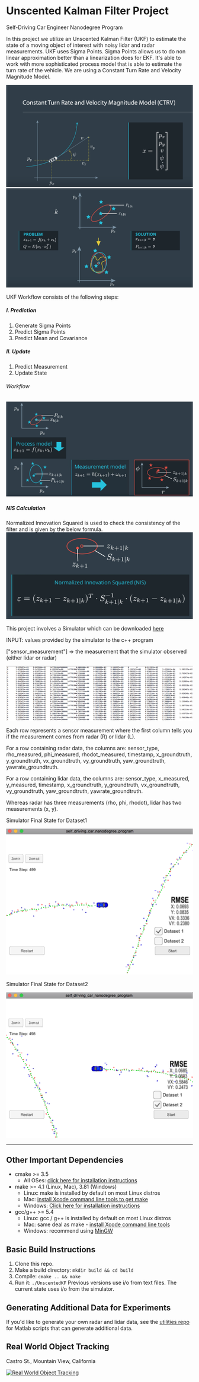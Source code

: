 # Unscented Kalman Filter Project 
Self-Driving Car Engineer Nanodegree Program

In this project we utilize an Unscented Kalman Filter (UKF) to estimate the state of a moving object of interest with noisy lidar and radar measurements. UKF uses Sigma Points. Sigma Points allows us to do non linear approximation better than a linearization does for EKF. It's able to work with more sophisticated process model that is able to estimate the turn rate of the vehicle. We are using a Constant Turn Rate and Velocity Magnitude Model. 

![Alt text](images/ctrv.png?raw=true "CTRV")
![Alt text](images/sigma.png?raw=true "Sigma Points")


UKF Workflow consists of the following steps:

##### I. Prediction
1. Generate Sigma Points
2. Predict Sigma Points
3. Predict Mean and Covariance

##### II. Update
1. Predict Measurement
2. Update State 

###### Workflow

![Alt text](images/workflow.png?raw=true "Title")

##### NIS Calculation
Normalized Innovation Squared is used to check the consistency of the filter and is given by the below formula. 
![Alt text](images/nis.png?raw=true "Title")


This project involves a Simulator which can be downloaded [here](https://github.com/udacity/self-driving-car-sim/releases)

INPUT: values provided by the simulator to the c++ program

["sensor_measurement"] => the measurement that the simulator observed (either lidar or radar)


![Alt text](images/data-ss.png?raw=true "Title")

Each row represents a sensor measurement where the first column tells you if the measurement comes from radar (R) or lidar (L).

For a row containing radar data, the columns are: sensor_type, rho_measured, phi_measured, rhodot_measured, timestamp, x_groundtruth, y_groundtruth, vx_groundtruth, vy_groundtruth, yaw_groundtruth, yawrate_groundtruth.

For a row containing lidar data, the columns are: sensor_type, x_measured, y_measured, timestamp, x_groundtruth, y_groundtruth, vx_groundtruth, vy_groundtruth, yaw_groundtruth, yawrate_groundtruth.

Whereas radar has three measurements (rho, phi, rhodot), lidar has two measurements (x, y).


Simulator Final State for Dataset1

![Alt text](images/dataset1-output.png?raw=true "Title")

Simulator Final State for Dataset2

![Alt text](images/dataset2-output.png?raw=true "Title")


---

## Other Important Dependencies
* cmake >= 3.5
  * All OSes: [click here for installation instructions](https://cmake.org/install/)
* make >= 4.1 (Linux, Mac), 3.81 (Windows)
  * Linux: make is installed by default on most Linux distros
  * Mac: [install Xcode command line tools to get make](https://developer.apple.com/xcode/features/)
  * Windows: [Click here for installation instructions](http://gnuwin32.sourceforge.net/packages/make.htm)
* gcc/g++ >= 5.4
  * Linux: gcc / g++ is installed by default on most Linux distros
  * Mac: same deal as make - [install Xcode command line tools](https://developer.apple.com/xcode/features/)
  * Windows: recommend using [MinGW](http://www.mingw.org/)

## Basic Build Instructions

1. Clone this repo.
2. Make a build directory: `mkdir build && cd build`
3. Compile: `cmake .. && make`
4. Run it: `./UnscentedKF` Previous versions use i/o from text files.  The current state uses i/o from the simulator.

## Generating Additional Data for Experiments

If you'd like to generate your own radar and lidar data, see the
[utilities repo](https://github.com/udacity/CarND-Mercedes-SF-Utilities) for
Matlab scripts that can generate additional data.

## Real World Object Tracking

Castro St., Mountain View, California 

[![Real World Object Tracking](https://img.youtube.com/vi/FMNJPX_sszU/0.jpg)](https://www.youtube.com/watch?v=FMNJPX_sszU "Everything Is AWESOME")
